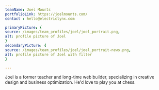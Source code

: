 ```yaml
---
teamName: Joel Mounts
portfolioLink: https://joelmounts.com/
contact : hello@electriclynx.com 

primaryPicture: {
source: /images/team_profiles/joel/joel_portrait.png,
alt: profile picture of Joel
}
secondaryPicture: {
source: /images/team_profiles/joel/joel_portrait-news.png,
alt: profile picture of Joel with filter
}

---
```


Joel is a former teacher and long-time web builder, specializing in creative design and business optimization. He'd love to play you at chess.
